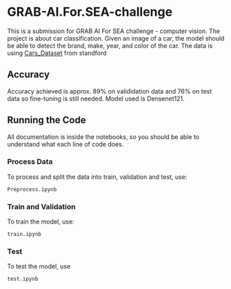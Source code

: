 # GRAB-AI.For.SEA-challenge
This is a submission for GRAB AI For SEA challenge - computer vision. The project is about car classification. Given an image of a car, the model should be able to detect the brand, make, year, and color of the car. The data is using [Cars_Dataset](https://ai.stanford.edu/~jkrause/cars/car_dataset.html) from standford

## Accuracy
Accuracy achieved is approx. 89% on valididation data and 76% on test data so fine-tuning is still needed. Model used is Densenet121.

## Running the Code
All documentation is inside the notebooks, so you should be able to understand what each line of code does.

### Process Data
To process and split the data into train, validation and test, use:
```
Preprocess.ipynb
```
### Train and Validation
To train the model, use:
```
train.ipynb
```
### Test
To test the model, use 
```
test.ipynb
```

